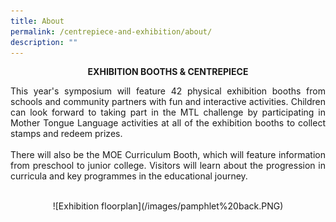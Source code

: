 ```yaml
---
title: About
permalink: /centrepiece-and-exhibition/about/
description: ""
---
```

<span style="font-color:#000000; font-size:42px;"><center><strong>EXHIBITION BOOTHS &amp; CENTREPIECE</strong><center>

<p style="text-align:justify;">This year's symposium will feature 42 physical exhibition booths from schools and community partners with fun and interactive activities. Children can look forward to taking part in the MTL challenge by participating in Mother Tongue Language activities at all of the exhibition booths to collect stamps and redeem prizes.<br><br>
There will also be the MOE Curriculum Booth, which will feature information from preschool to junior college. Visitors will learn about the progression in curricula and key programmes in the educational journey.<br>
	</p><br>
![Exhibition floorplan](/images/pamphlet%20back.PNG)</center></center></span>